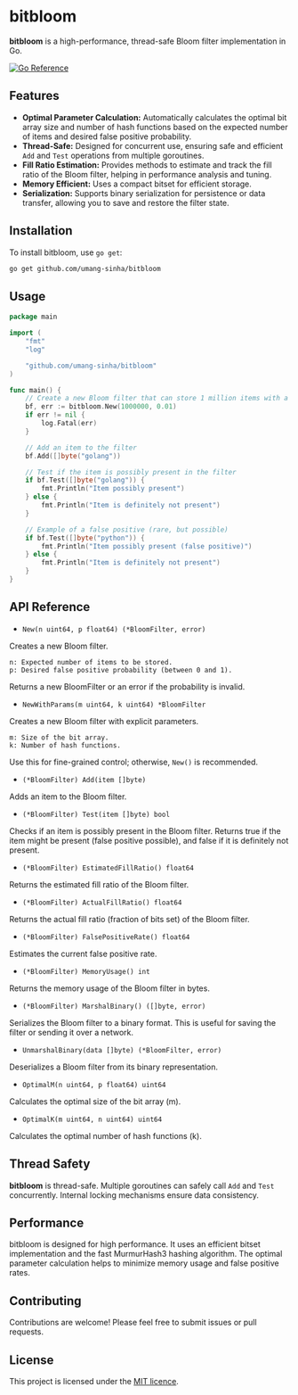 # bitbloom

**bitbloom** is a high-performance, thread-safe Bloom filter implementation in Go.

[![Go Reference](https://pkg.go.dev/badge/github.com/umang-sinha/bitbloom.svg)](https://pkg.go.dev/github.com/umang-sinha/bitbloom)

## Features

- **Optimal Parameter Calculation:** Automatically calculates the optimal bit array size and number of hash functions based on the expected number of items and desired false positive probability.
- **Thread-Safe:** Designed for concurrent use, ensuring safe and efficient `Add` and `Test` operations from multiple goroutines.
- **Fill Ratio Estimation:** Provides methods to estimate and track the fill ratio of the Bloom filter, helping in performance analysis and tuning.
- **Memory Efficient:** Uses a compact bitset for efficient storage.
- **Serialization:** Supports binary serialization for persistence or data transfer, allowing you to save and restore the filter state.

## Installation

To install bitbloom, use `go get`:

```bash
go get github.com/umang-sinha/bitbloom
```

## Usage

```go
package main

import (
	"fmt"
	"log"

	"github.com/umang-sinha/bitbloom"
)

func main() {
	// Create a new Bloom filter that can store 1 million items with a 1% false positive rate
	bf, err := bitbloom.New(1000000, 0.01)
	if err != nil {
		log.Fatal(err)
	}

	// Add an item to the filter
	bf.Add([]byte("golang"))

	// Test if the item is possibly present in the filter
	if bf.Test([]byte("golang")) {
		fmt.Println("Item possibly present")
	} else {
		fmt.Println("Item is definitely not present")
	}

	// Example of a false positive (rare, but possible)
	if bf.Test([]byte("python")) {
		fmt.Println("Item possibly present (false positive)")
	} else {
		fmt.Println("Item is definitely not present")
	}
}
```

## API Reference

- ```New(n uint64, p float64) (*BloomFilter, error)```

Creates a new Bloom filter.

    n: Expected number of items to be stored.
    p: Desired false positive probability (between 0 and 1).

Returns a new BloomFilter or an error if the probability is invalid.

- ```NewWithParams(m uint64, k uint64) *BloomFilter```

Creates a new Bloom filter with explicit parameters.

    m: Size of the bit array.
    k: Number of hash functions.

Use this for fine-grained control; otherwise, ```New()``` is recommended.

- ```(*BloomFilter) Add(item []byte)```

Adds an item to the Bloom filter.

- ```(*BloomFilter) Test(item []byte) bool```

Checks if an item is possibly present in the Bloom filter.  Returns true if the item might be present (false positive possible), and false if it is definitely not present.

- ```(*BloomFilter) EstimatedFillRatio() float64```

Returns the estimated fill ratio of the Bloom filter.

- ```(*BloomFilter) ActualFillRatio() float64```

Returns the actual fill ratio (fraction of bits set) of the Bloom filter.

- ```(*BloomFilter) FalsePositiveRate() float64```

Estimates the current false positive rate.

- ```(*BloomFilter) MemoryUsage() int```

Returns the memory usage of the Bloom filter in bytes.

- ```(*BloomFilter) MarshalBinary() ([]byte, error)```

Serializes the Bloom filter to a binary format.  This is useful for saving the filter or sending it over a network.

- ```UnmarshalBinary(data []byte) (*BloomFilter, error)```

Deserializes a Bloom filter from its binary representation.

- ```OptimalM(n uint64, p float64) uint64```

Calculates the optimal size of the bit array (m).

- ```OptimalK(m uint64, n uint64) uint64```

Calculates the optimal number of hash functions (k).

## Thread Safety

**bitbloom** is thread-safe.  Multiple goroutines can safely call ```Add``` and ```Test``` concurrently.  Internal locking mechanisms ensure data consistency.

## Performance

bitbloom is designed for high performance.  It uses an efficient bitset implementation and the fast MurmurHash3 hashing algorithm.  The optimal parameter calculation helps to minimize memory usage and false positive rates.

## Contributing

Contributions are welcome! Please feel free to submit issues or pull requests.

## License

This project is licensed under the [MIT licence](https://github.com/umang-sinha/bitbloom/blob/main/LICENSE).